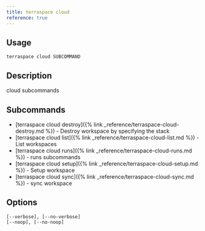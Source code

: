 ```yaml
---
title: terraspace cloud
reference: true
---
```


## Usage

    terraspace cloud SUBCOMMAND

## Description

cloud subcommands

## Subcommands

* [terraspace cloud destroy]({% link _reference/terraspace-cloud-destroy.md %}) - Destroy workspace by specifying the stack
* [terraspace cloud list]({% link _reference/terraspace-cloud-list.md %}) - List workspaces
* [terraspace cloud runs]({% link _reference/terraspace-cloud-runs.md %}) - runs subcommands
* [terraspace cloud setup]({% link _reference/terraspace-cloud-setup.md %}) - Setup workspace
* [terraspace cloud sync]({% link _reference/terraspace-cloud-sync.md %}) - sync workspace

## Options

```
[--verbose], [--no-verbose]  
[--noop], [--no-noop]        
```

